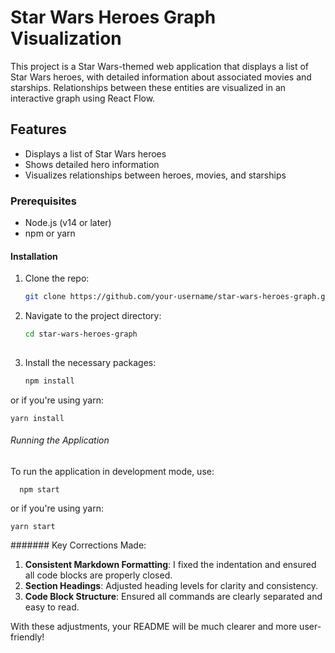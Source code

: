 # Star Wars Heroes Graph Visualization

This project is a Star Wars-themed web application that displays a list of Star Wars heroes, with detailed information about associated movies and starships. Relationships between these entities are visualized in an interactive graph using React Flow.

## Features
- Displays a list of Star Wars heroes
- Shows detailed hero information
- Visualizes relationships between heroes, movies, and starships

### Prerequisites

- Node.js (v14 or later)
- npm or yarn

#### Installation

1. Clone the repo:
   ```bash
   git clone https://github.com/your-username/star-wars-heroes-graph.git
   
2. Navigate to the project directory:
   ```bash
   cd star-wars-heroes-graph
  
3. Install the necessary packages:
   ```bash
   npm install
   
or if you're using yarn:

    yarn install

###### Running the Application

To run the application in development mode, use:

      npm start
      
or if you're using yarn:

    yarn start
      
####### Key Corrections Made:
1. **Consistent Markdown Formatting**: I fixed the indentation and ensured all code blocks are properly closed.
2. **Section Headings**: Adjusted heading levels for clarity and consistency.
3. **Code Block Structure**: Ensured all commands are clearly separated and easy to read.

With these adjustments, your README will be much clearer and more user-friendly!
